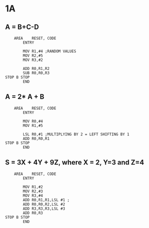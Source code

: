# 1A

## A = B+C-D

```ASSEMBLY
	AREA	RESET, CODE
		ENTRY
		
		MOV R1,#4 ;RANDOM VALUES
		MOV R2,#5
		MOV R3,#2
		
		ADD R0,R1,R2
		SUB R0,R0,R3
STOP B STOP
		END
```


## A = 2* A + B

```ASSEMBLY
	AREA	RESET, CODE
		ENTRY
		
		MOV R0,#4
		MOV R1,#5
		
		LSL R0,#1 ;MULTIPLYING BY 2 = LEFT SHIFTING BY 1
		ADD R0,R0,R1
STOP B STOP
		END
```


## S = 3X + 4Y + 9Z, where X = 2, Y=3 and Z=4

```ASSEMBLY
	AREA	RESET, CODE
		ENTRY
		
		MOV R1,#2
		MOV R2,#3
		MOV R3,#4
		ADD R0,R1,R1,LSL #1 ; 
		ADD R0,R0,R2,LSL #2
		ADD R3,R3,R3,LSL #3 
		ADD R0,R3
STOP B STOP
		END
```
